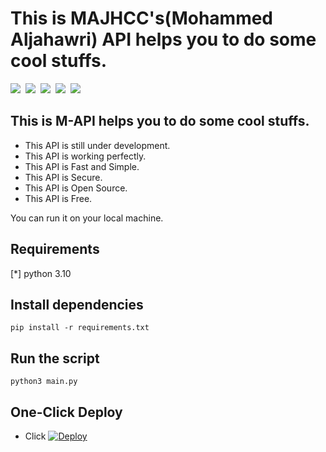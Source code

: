 
# This is MAJHCC's(Mohammed Aljahawri) API helps you to do some cool stuffs.
<img src="https://github.com/majhcc/M-API/workflows/Testing/badge.svg">&nbsp;
<img src="https://img.shields.io/github/issues/majhcc/m-api">&nbsp;
<img src="https://img.shields.io/github/last-commit/majhcc/m-api">&nbsp;
<img src="https://tokei.rs/b1/github/majhcc/m-api">&nbsp;
<img src="https://img.shields.io/github/license/majhcc/m-api">&nbsp;
## This is M-API helps you to do some cool stuffs.

- This API is still under development.<br>
- This API is working perfectly.<br>
- This API is Fast and Simple.<br>
- This API is Secure.<br>
- This API is Open Source.<br>
- This API is Free.<br>

You can run it on your local machine.

## Requirements

[*] python 3.10

## Install dependencies

```pip install -r requirements.txt```
## Run the script
```python3 main.py```

## One-Click Deploy
- Click  [![Deploy](https://www.herokucdn.com/deploy/button.svg)](https://heroku.com/deploy?template=https://github.com/pmbeman/M-API/tree/main)






